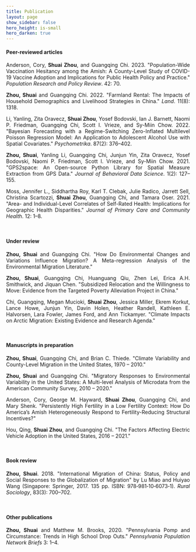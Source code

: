 ```yaml
---
title: Publication
layout: page
show_sidebar: false
hero_height: is-small
hero_darken: true
---
```


<!-- **\* indicates first author** -->
<!-- <i>\* indicates first author</i> -->
<!-- \* indicates first author -->

#### Peer-reviewed articles

<!-- This line makes sure the STATA icon for land rental paper will render -->
<!-- See doc here: https://icon-sets.iconify.design/vscode-icons/file-type-stata/ -->
<script src="https://code.iconify.design/iconify-icon/1.0.0-beta.3/iconify-icon.min.js"></script>

<!-- This line makes sure the Altmetric badges show on the website -->
<!-- See doc here: https://api.altmetric.com/embeds.html -->
<script type='text/javascript' src='https://d1bxh8uas1mnw7.cloudfront.net/assets/embed.js'></script>

<!-- See how to use Dimensions Badges: https://badge.dimensions.ai/ -->

<p align="justify">
	Anderson, Cory, <b>Shuai Zhou</b>, and Guangqing Chi. 2023. "Population-Wide Vaccination Hesitancy among the Amish: A County-Level Study of COVID-19 Vaccine Adoption and Implications for Public Health Policy and Practice." <i>Population Research and Policy Review</i>. 42: 70. &nbsp;
	<a href="/downloads/pubs/2023AmishCovidVacc.pdf" target="_blank" rel="noopener"><i class="far fa-file-pdf"></i></a>
	<a href="https://github.com/shuai-zhou/AmishCovidVaccineAdoption" target="_blank" rel="noopener"><i class="fab fa-github"></i></a>
	<span class="__dimensions_badge_embed__" data-doi="10.1007/s11113-023-09816-9" data-style="small_circle"></span><script async src="https://badge.dimensions.ai/badge.js" charset="utf-8"></script>
</p>
<!-- <div data-badge-popover="right" data-badge-type="donut" data-doi="XXX" class="altmetric-embed"></div> -->

<p align="justify">
	<b>Zhou, Shuai</b> and Guangqing Chi. 2022. "Farmland Rental: The Impacts of Household Demographics and Livelihood Strategies in China." <i>Land</i>. 11(8): 1318. &nbsp;
	<a href="https://www.mdpi.com/2073-445X/11/8/1318" target="_blank" rel="noopener"><i class="far fa-file-pdf"></i></a> &nbsp;
	<a href="/downloads/codes/LandRental.zip" target="_blank" rel="noopener"><iconify-icon icon="vscode-icons:file-type-stata"></iconify-icon></a>
	<span class="__dimensions_badge_embed__" data-doi="10.3390/land11081318" data-style="small_circle"></span><script async src="https://badge.dimensions.ai/badge.js" charset="utf-8"></script>
</p>
<!-- <div data-badge-popover="right" data-badge-type="donut" data-doi="10.3390/land11081318" class="altmetric-embed"></div> -->

<p align="justify">
	Li, Yanling, Zita Oravecz, <b>Shuai Zhou</b>, Yosef Bodovski, Ian J. Barnett, Naomi P. Friedman, Guangqing Chi, Scott I. Vrieze, and Sy-Miin Chow. 2022. "Bayesian Forecasting with a Regime-Switching Zero-Inflated Multilevel Poisson Regression Model: An Application to Adolescent Alcohol Use with Spatial Covariates." <i>Psychometrika</i>. 87(2): 376–402. &nbsp;
	<a href="https://link.springer.com/article/10.1007%2Fs11336-021-09831-9" target="_blank" rel="noopener"><i class="far fa-file-pdf"></i></a>
	<span class="__dimensions_badge_embed__" data-doi="10.1007/s11336-021-09831-9" data-style="small_circle"></span><script async src="https://badge.dimensions.ai/badge.js" charset="utf-8"></script>
</p>
<!-- <div data-badge-popover="right" data-badge-type="donut" data-doi="10.1007/s11336-021-09831-9" class="altmetric-embed"></div> -->

<p align="justify">
	<b>Zhou, Shuai</b>, Yanling Li, Guangqing Chi, Junjun Yin, Zita Oravecz, Yosef Bodovski, Naomi P. Friedman, Scott I. Vrieze, and Sy-Miin Chow. 2021. "GPS2space: An Open-source Python Library for Spatial Measure Extraction from GPS Data."  <i>Journal of Behavioral Data Science</i>. 1(2): 127–155. &nbsp;
	<a href="/downloads/pubs/2021GPS2space.pdf" target="_blank" rel="noopener"><i class="far fa-file-pdf"></i></a> &nbsp;
	<a href="/downloads/codes/2021GPS2space.pdf" target="_blank" rel="noopener"><i class="fab fa-python"></i></a> &nbsp;
	<a href="https://github.com/shuai-zhou/gps2space" target="_blank" rel="noopener"><i class="fab fa-github"></i></a>
	<span class="__dimensions_badge_embed__" data-doi="10.35566/jbds/v1n2/p5" data-style="small_circle"></span><script async src="https://badge.dimensions.ai/badge.js" charset="utf-8"></script>
</p>
<!-- <div data-badge-popover="right" data-badge-type="donut" data-doi="10.35566/jbds/v1n2/p5" class="altmetric-embed"></div> -->

<p align="justify">
	Moss, Jennifer L., Siddhartha Roy, Karl T. Clebak, Julie Radico, Jarrett Sell, Christina Scartozzi, <b>Shuai Zhou</b>, Guangqing Chi, and Tamara Oser. 2021. "Area- and Individual-Level Correlates of Self-Rated Health: Implications for Geographic Health Disparities." <i>Journal of Primary Care and Community Health</i>. 12: 1–8. &nbsp;
	<a href="/downloads/pubs/2021SelfRatedHealth.pdf" target="_blank" rel="noopener"><i class="far fa-file-pdf"></i></a>
	<span class="__dimensions_badge_embed__" data-doi="10.1177/21501327211039715" data-style="small_circle"></span><script async src="https://badge.dimensions.ai/badge.js" charset="utf-8"></script>
</p>
<!-- <div data-badge-popover="right" data-badge-type="donut" data-doi="10.1177/21501327211039715" class="altmetric-embed"></div> -->
<br>

#### Under review

<p align="justify">
	<b>Zhou, Shuai</b> and Guangqing Chi. "How Do Environmental Changes and Variations Influence Migration? A Meta-regression Analysis of the Environmental Migration Literature."
</p>

<p align="justify">
	<b>Zhou, Shuai</b>, Guangqing Chi, Huanguang Qiu, Zhen Lei, Erica A.H. Smithwick, and Jiquan Chen. "Subsidized Relocation and the Willingness to Move: Evidence from the Targeted Poverty Alleviation Project in China."
</p>

<p align="justify">
	Chi, Guangqing, Megan Mucioki, <b>Shuai Zhou</b>, Jessica Miller, Ekrem Korkut, Lance Howe, Junjun Yin, Davin Holen, Heather Randell, Kathleen E. Halvorsen, Lara Fowler, James Ford, and Ann Tickamyer. "Climate Impacts on Arctic Migration: Existing Evidence and Research Agenda."
</p>
<br>

#### Manuscripts in preparation

<p align="justify">
	<b>Zhou, Shuai</b>, Guangqing Chi, and Brian C. Thiede. "Climate Variability and County-Level Migration in the United States, 1970 – 2010."
</p>

<p align="justify">
	<b>Zhou, Shuai</b> and Guangqing Chi. "Migratory Responses to Environmental Variability in the United States: A Multi-level Analysis of Microdata from the American Community Survey, 2010 – 2020."
</p>

<p align="justify">
	Anderson, Cory, George M. Hayward, <b>Shuai Zhou</b>, Guangqing Chi, and Mary Shenk. "Persistently High Fertility in a Low Fertility Context: How Do America’s Amish Heterogeneously Respond to Fertility-Reducing Structural Incentives?"
</p>

<p align="justify">
	Hou, Qing, <b>Shuai Zhou</b>, and Guangqing Chi. "The Factors Affecting Electric Vehicle Adoption in the United States, 2016 – 2021."
</p>
<br>

#### Book review

<p align="justify">
	<b>Zhou, Shuai</b>. 2018. "International Migration of China: Status, Policy and Social Responses to the Globalization of Migration" by Lu Miao and Huiyao Wang (Singapore: Springer, 2017. 135 pp. ISBN: 978‐981‐10‐6073‐1). <i>Rural Sociology</i>, 83(3): 700–702. &nbsp;
	<a href="/downloads/pubs/2018InternationalMigChina.pdf" target="_blank" rel="noopener"><i class="far fa-file-pdf"></i></a>
	<span class="__dimensions_badge_embed__" data-doi="10.1111/ruso.12246" data-style="small_circle"></span><script async src="https://badge.dimensions.ai/badge.js" charset="utf-8"></script>
</p>
<!-- <div data-badge-popover="right" data-badge-type="donut" data-doi="10.1111/ruso.12246" class="altmetric-embed"></div> -->
<br>

#### Other publications

<p align="justify">
	<b>Zhou, Shuai</b> and Matthew M. Brooks, 2020. "Pennsylvania Pomp and Circumstance: Trends in High School Drop Outs." <i>Pennsylvania Population Network Briefs</i> 3: 1–4. &nbsp;
	<a href="/downloads/pubs/2020PennDropout.pdf" target="_blank" rel="noopener"><i class="far fa-file-pdf"></i></a>
</p>
<br>

